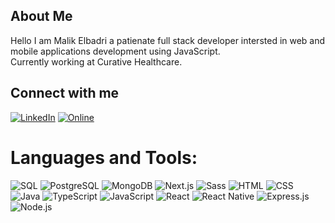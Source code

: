 ##  About Me
Hello I am Malik Elbadri a patienate full stack developer intersted in web and mobile applications development using JavaScript.<br>
Currently working at Curative Healthcare.

##  Connect with me
[![LinkedIn](https://img.shields.io/badge/LinkedIn-%230077B5.svg?logo=linkedin&logoColor=white)](https://www.linkedin.com/in/maliklar/)
[![Online](https://img.shields.io/badge/Online%20Portfolio-%230077B5.svg?logo=globe&logoColor=white)](https://octet8.dev)


#  Languages and Tools:
![SQL](https://img.shields.io/badge/SQL-Database-45aaf2?style=for-the-badge&logo=sql)
![PostgreSQL](https://img.shields.io/badge/PostgreSQL-Database-336791?style=for-the-badge&logo=postgresql)
![MongoDB](https://img.shields.io/badge/MongoDB-Database-13aa52?style=for-the-badge&logo=mongodb)
![Next.js](https://img.shields.io/badge/Next.js-Framework-000000?style=for-the-badge&logo=next.js)
![Sass](https://img.shields.io/badge/Sass-Styles-cc6699?style=for-the-badge&logo=sass)
![HTML](https://img.shields.io/badge/HTML-Markup-e34f26?style=for-the-badge&logo=html5)
![CSS](https://img.shields.io/badge/CSS-Styles-1572b6?style=for-the-badge&logo=css3)
![Java](https://img.shields.io/badge/Java-8%2B-b07219?style=for-the-badge&logo=java)
![TypeScript](https://img.shields.io/badge/TypeScript-3.7%2B-3178c6?style=for-the-badge&logo=typescript)
![JavaScript](https://img.shields.io/badge/JavaScript-ES6%2B-f1e05a?style=for-the-badge&logo=javascript)
![React](https://img.shields.io/badge/React-Library-61DAFB?style=for-the-badge&logo=react)
![React Native](https://img.shields.io/badge/React_Native-Framework-61DAFB?style=for-the-badge&logo=react)
![Express.js](https://img.shields.io/badge/Express.js-Framework-000000?style=for-the-badge&logo=express)
![Node.js](https://img.shields.io/badge/Node.js-Runtime-8cc84b?style=for-the-badge&logo=node.js)



